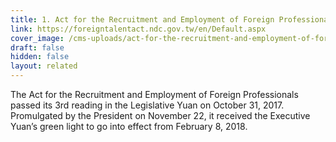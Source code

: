 ```yaml
---
title: 1. Act for the Recruitment and Employment of Foreign Professionals
link: https://foreigntalentact.ndc.gov.tw/en/Default.aspx
cover_image: /cms-uploads/act-for-the-recruitment-and-employment-of-foreign-professionals-03.jpg
draft: false
hidden: false
layout: related
---
```

The Act for the Recruitment and Employment of Foreign Professionals passed its 3rd reading in the Legislative Yuan on October 31, 2017. Promulgated by the President on November 22, it received the Executive Yuan’s green light to go into effect from February 8, 2018.